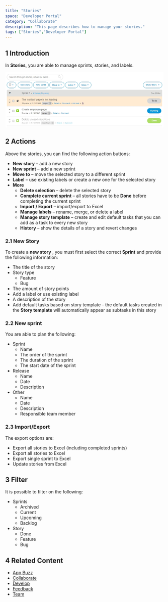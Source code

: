 ```yaml
---
title: "Stories"
space: "Developer Portal"
category: "Collaborate"
description: "This page describes how to manage your stories."
tags: ["Stories","Developer Portal"]
---
```


## 1 Introduction

In **Stories**, you are able to manage sprints, stories, and labels. 

![](attachments/stories.jpg)

## 2 Actions

Above the stories, you can find the following action buttons:

* **New story** – add a new story
* **New sprint** – add a new sprint
* **Move to** – move the selected story to a different sprint
* **Label** – use existing labels or create a new one for the selected story
* **More**
   * **Delete selection** – delete the selected story
   * **Complete current sprint** – all stories have to be **Done** before completing the current sprint 
   * **Import / Export** – import/export to Excel
   * **Manage labels** – rename, merge, or delete a label
   * **Manage story template** – create and edit default tasks that you can add as a task to every new story
   * **History** – show the details of a story and revert changes

### 2.1 New Story

To create a **new story** , you must first select the correct **Sprint** and provide the following information:

*   The title of the story
*   Story type
    *   Feature
    *   Bug
*   The amount of story points
*   Add a label or use existing label
*   A description of the story
*   Add default tasks based on story template - the default tasks created in the **Story template** will automatically appear as subtasks in this story

### 2.2 New sprint

You are able to plan the following:

*   Sprint
    *   Name
    *   The order of the sprint
    *   The duration of the sprint
    *   The start date of the sprint
*   Release
    *   Name
    *   Date
    *   Description
*   Other
    *   Name
    *   Date 
    *   Description
    *   Responsible team member

### 2.3 Import/Export

The export options are:

*   Export all stories to Excel (including completed sprints)
*   Export all stories to Excel
*   Export single sprint to Excel
*   Update stories from Excel

## 3 Filter

It is possible to filter on the following:

*   Sprints
    *   Archived
    *   Current
    *   Upcoming
    *   Backlog
*   Story
    *   Done
    *   Feature
    *   Bug

## 4 Related Content

*   [App Buzz](/developerportal/collaborate/appbuzz)
*   [Collaborate](/developerportal/collaborate)
*   [Develop](/developerportal/develop)
*   [Feedback](/developerportal/collaborate/feedback)
*   [Team](/developerportal/collaborate/team)
